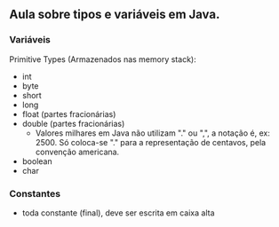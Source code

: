 ## Aula sobre tipos e variáveis em Java. 

### Variáveis
Primitive Types (Armazenados nas memory stack):
- int
- byte
- short
- long
- float (partes fracionárias)
- double (partes fracionárias) 
    - Valores milhares em Java não utilizam "."  ou ",", a notação é, ex: 2500. Só coloca-se "." para a representação de centavos, pela convenção americana. 
- boolean
- char

### Constantes
- toda constante (final), deve ser escrita em caixa alta